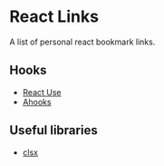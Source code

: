 # React Links

A list of personal react bookmark links.

## Hooks

- [React Use](https://github.com/streamich/react-use#readme)
- [Ahooks](https://ahooks.js.org/)

## Useful libraries

- [clsx](https://www.npmjs.com/package/clsx#usage)
